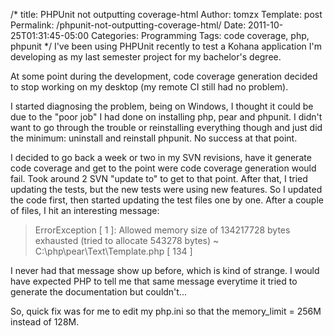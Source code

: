 /*
 title: PHPUnit not outputting coverage-html
 Author: tomzx
 Template: post
 Permalink: /phpunit-not-outputting-coverage-html/
 Date: 2011-10-25T01:31:45-05:00
 Categories: Programming
 Tags: code coverage, php, phpunit
*/
I've been using PHPUnit recently to test a Kohana application I'm developing as my last semester project for my bachelor's degree.

At some point during the development, code coverage generation decided to stop working on my desktop (my remote CI still had no problem).

I started diagnosing the problem, being on Windows, I thought it could be due to the "poor job" I had done on installing php, pear and phpunit. I didn't want to go through the trouble or reinstalling everything though and just did the minimum: uninstall and reinstall phpunit. No success at that point.

I decided to go back a week or two in my SVN revisions, have it generate code coverage and get to the point were code coverage generation would fail. Took around 2 SVN "update to" to get to that point. After that, I tried updating the tests, but the new tests were using new features. So I updated the code first, then started updating the test files one by one. After a couple of files, I hit an interesting message:

> ErrorException [ 1 ]: Allowed memory size of 134217728 bytes exhausted (tried to allocate 543278 bytes) ~ C:\php\pear\Text\Template.php [ 134 ]

I never had that message show up before, which is kind of strange. I would have expected PHP to tell me that same message everytime it tried to generate the documentation but couldn't...

So, quick fix was for me to edit my php.ini so that the memory_limit = 256M instead of 128M.
